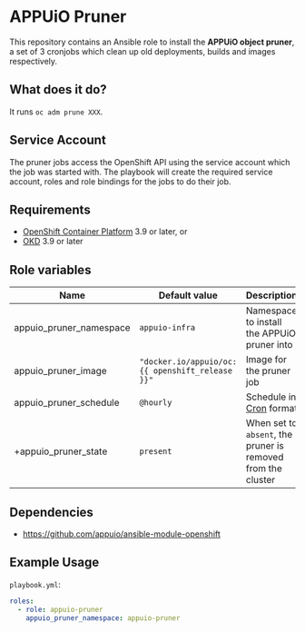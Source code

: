 # APPUiO Pruner

This repository contains an Ansible role to install the **APPUiO object
pruner**, a set of 3 cronjobs which clean up old deployments, builds and images
respectively.


## What does it do?

It runs `oc adm prune XXX`.

## Service Account

The pruner jobs access the OpenShift API using the service account which the job
was started with. The playbook will create the required service account, roles
and role bindings for the jobs to do their job.

## Requirements

* [OpenShift Container Platform][ocp] 3.9 or later, or
* [OKD] 3.9 or later

## Role variables

| Name                    | Default value  | Description |
|-------------------------|----------------|-------------|
| appuio_pruner_namespace | `appuio-infra`  | Namespace to install the APPUiO pruner into |
| appuio_pruner_image     | `"docker.io/appuio/oc:{{ openshift_release }}"`  | Image for the pruner job |
| appuio_pruner_schedule  | `@hourly`  | Schedule in [Cron] format |
| +appuio_pruner_state    | `present`  | When set to `absent`, the pruner is removed from the cluster |


[ocp]: https://www.openshift.com/
[OKD]: https://www.okd.io/
[Cron]: https://en.wikipedia.org/wiki/Cron

## Dependencies

* <https://github.com/appuio/ansible-module-openshift>


## Example Usage

`playbook.yml`:

```yaml
roles:
  - role: appuio-pruner
    appuio_pruner_namespace: appuio-pruner
```
